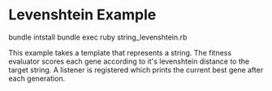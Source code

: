# Levenshtein Example

bundle intstall
bundle exec ruby string_levenshtein.rb

This example takes a template that represents a string.
The fitness evaluator scores each gene according to it's levenshtein distance
to the target string.
A listener is registered which prints the current best gene after each
generation.

